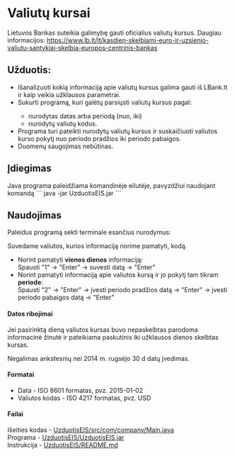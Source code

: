 
<h1>Valiutų kursai</h1>

Lietuvos Bankas suteikia galimybę gauti oficialius valiutų kursus. Daugiau informacijos:
https://www.lb.lt/lt/kasdien-skelbiami-euro-ir-uzsienio-valiutu-santykiai-skelbia-europos-centrinis-bankas

<h2>Užduotis: </h2>
<ul>
  <li>Išanalizuoti kokią informaciją apie valiutų kursus galima gauti iš LBank.lt ir kaip veikia užklausos parametrai.</li>
  <li>Sukurti programą, kuri galėtų parsiųsti valiutų kursus pagal:</li>
      <ul>
      <li>nurodytas datas arba periodą (nuo, iki)</li>
      <li>nurodytų valiutų kodus.</li>
    </ul>
  <li>Programa turi pateikti nurodytų valiutų kursus ir suskaičiuoti valiutos kurso pokytį nuo periodo pradžios iki periodo pabaigos.</li>
  <li>Duomenų saugojimas nebūtinas.</li>
</ul>

<h2>Įdiegimas</h2>
Java programa paleidžiama komandinėje eilutėje, pavyzdžiui naudojant komandą
```
java -jar UzduotisEIS.jar
```

<h2>Naudojimas</h2>
Paleidus programą sekti terminale esančius nurodymus: 

Suvedame valiutos, kurios informaciją norime pamatyti, kodą.

<ul>
  <li>Norint pamatyti <b>vienos dienos</b> informaciją: 
  </br>Spausti "1" -> "Enter" -> suvesti datą -> "Enter" </li>
  <li>Norint pamatyti informaciją apie valiutos kursą ir jo pokytį tam tikram <b>periode</b>:
   </br>Spausti "2" -> "Enter" -> įvesti periodo pradžios datą -> "Enter" -> įvesti periodo pabaigos datą -> "Enter"</li>
</ul>

 <h4>Datos ribojimai</h4>
Jei pasirinktą dieną valiutos kursas buvo nepaskelbtas parodoma informacinė žinutė ir pateikiama paskutinis iki užklausos dienos skelbtas kursas.

Negalimas ankstesnių nei 2014 m. rugsėjo 30 d datų įvedimas.
 <h4>Formatai</h4>
 <ul><li>Data - ISO 8601 formatas, pvz. 2015-01-02 </li>
  <li>Valiutos kodas - ISO 4217 formatas, pvz. USD</li></ul>
  
   <h4>Failai</h4>
<span>Išeities kodas - <a href="https://github.com/vitajan/UzduotisEIS/blob/master/src/com/company/Main.java">UzduotisEIS/src/com/company/Main.java</a></span></br>
<span>Programa - <a href="https://github.com/vitajan/UzduotisEIS/blob/master/UzduotisEIS.jar">UzduotisEIS/UzduotisEIS.jar</a></span></br>
<span>Instrukcija - <a href="https://github.com/vitajan/UzduotisEIS/README.md">UzduotisEIS/README.md</a></span>

